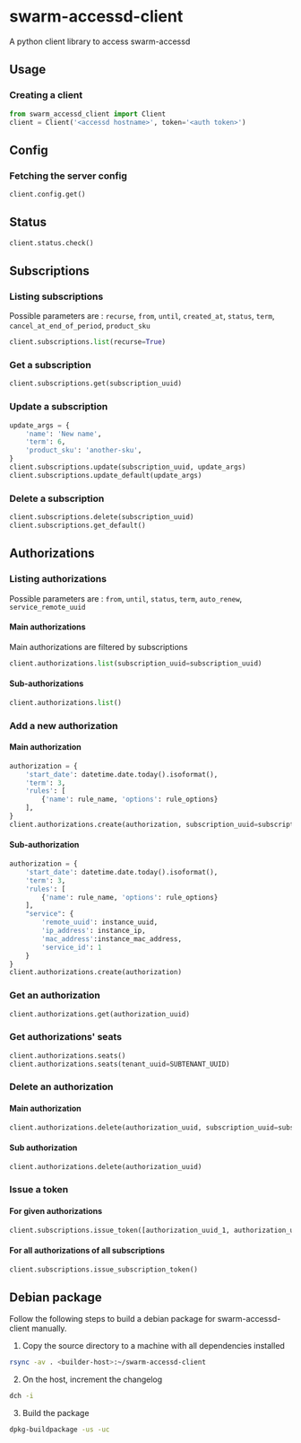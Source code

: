 # swarm-accessd-client

A python client library to access swarm-accessd

## Usage

### Creating a client

```python
from swarm_accessd_client import Client
client = Client('<accessd hostname>', token='<auth token>')
```

## Config

### Fetching the server config

```python
client.config.get()
```

## Status

```python
client.status.check()
```

## Subscriptions

### Listing subscriptions

Possible parameters are : `recurse`, `from`, `until`, `created_at`, `status`, `term`, `cancel_at_end_of_period`, `product_sku`

```python
client.subscriptions.list(recurse=True)
```

### Get a subscription

```python
client.subscriptions.get(subscription_uuid)
```

### Update a subscription

```python
update_args = {
    'name': 'New name',
    'term': 6,
    'product_sku': 'another-sku',
}
client.subscriptions.update(subscription_uuid, update_args)
client.subscriptions.update_default(update_args)
```

### Delete a subscription

```python
client.subscriptions.delete(subscription_uuid)
client.subscriptions.get_default()
```

## Authorizations

### Listing authorizations

Possible parameters are : `from`, `until`, `status`, `term`, `auto_renew`, `service_remote_uuid`

#### Main authorizations

Main authorizations are filtered by subscriptions

```python
client.authorizations.list(subscription_uuid=subscription_uuid)
```

#### Sub-authorizations

```python
client.authorizations.list()
```

### Add a new authorization

#### Main authorization

```python
authorization = {
    'start_date': datetime.date.today().isoformat(),
    'term': 3,
    'rules': [
        {'name': rule_name, 'options': rule_options}
    ],
}
client.authorizations.create(authorization, subscription_uuid=subscription_uuid)
```

#### Sub-authorization

```python
authorization = {
    'start_date': datetime.date.today().isoformat(),
    'term': 3,
    'rules': [
        {'name': rule_name, 'options': rule_options}
    ],
    "service": {
        'remote_uuid': instance_uuid,
        'ip_address': instance_ip,
        'mac_address':instance_mac_address,
        'service_id': 1
    }
}
client.authorizations.create(authorization)
```

### Get an authorization

```python
client.authorizations.get(authorization_uuid)
```

### Get authorizations' seats

```python
client.authorizations.seats()
client.authorizations.seats(tenant_uuid=SUBTENANT_UUID)
```

### Delete an authorization

#### Main authorization

```python
client.authorizations.delete(authorization_uuid, subscription_uuid=subscription_uuid)
```

#### Sub authorization

```python
client.authorizations.delete(authorization_uuid)
```

### Issue a token

#### For given authorizations

```python
client.subscriptions.issue_token([authorization_uuid_1, authorization_uuid_2])
```

#### For all authorizations of all subscriptions

```python
client.subscriptions.issue_subscription_token()
```

## Debian package

Follow the following steps to build a debian package for swarm-accessd-client manually.

1. Copy the source directory to a machine with all dependencies installed

```sh
rsync -av . <builder-host>:~/swarm-accessd-client
```

2. On the host, increment the changelog

```sh
dch -i
```

3. Build the package

```sh
dpkg-buildpackage -us -uc
```
